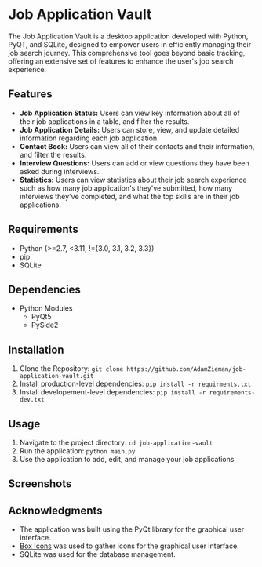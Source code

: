 # Job Application Vault

The Job Application Vault is a desktop application developed with Python, PyQT, and SQLite, designed to empower users in efficiently managing their job search journey. This comprehensive tool goes beyond basic tracking, offering an extensive set of features to enhance the user's job search experience.

## Features

- **Job Application Status:** Users can view key information about all of their job applications in a table, and filter the results.
- **Job Application Details:** Users can store, view, and update detailed information regarding each job application.
- **Contact Book:** Users can view all of their contacts and their information, and filter the results.
- **Interview Questions:** Users can add or view questions they have been asked during interviews.
- **Statistics:** Users can view statistics about their job search experience such as how many job application's they've submitted, how many interviews they've completed, and what the top skills are in their job applications.

## Requirements

- Python (>=2.7, <3.11, !={3.0, 3.1, 3.2, 3.3})
- pip
- SQLite

## Dependencies

- Python Modules
  - PyQt5
  - PySide2

## Installation

1. Clone the Repository: `git clone https://github.com/AdamZieman/job-application-vault.git`
2. Install production-level dependencies: `pip install -r requirments.txt`
3. Install developement-level dependencies: `pip install -r requirements-dev.txt`

## Usage

1. Navigate to the project directory: `cd job-application-vault`
2. Run the application: `python main.py`
3. Use the application to add, edit, and manage your job applications

## Screenshots

<!--Screenshots of the application-->

## Acknowledgments

- The application was built using the PyQt library for the graphical user interface.
- [Box Icons](https://boxicons.com/) was used to gather icons for the graphical user interface.
- SQLite was used for the database management.

